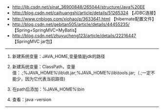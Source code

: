 * http://lib.csdn.net/sinat_36900848/265044/structure/Java%20EE
* http://blog.csdn.net/caihuangshi/article/details/51265324 【JDBC连接】
* http://www.cnblogs.com/xiohao/p/3633641.html 【hibernate配置文件】
* http://blog.csdn.net/gebitan505/article/details/44455235/ 【Spring+SpringMVC+MyBatis】
* http://blog.csdn.net/zhuyucheng123/article/details/22216447 【SpringMVC jar包】

***

1. 新建系统变量：JAVA_HOME,变量值是jdk的路径

2. 新建系统变量：ClassPath，变量值：.;%JAVA_HOME%\lib\dt.jar;%JAVA_HOME%\lib\tools.jar;（.;一定不能少，因为它代表当前路径)

3. 在path后添加：%JAVA_HOME%\bin

4. 查看：java -version

***

